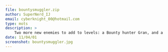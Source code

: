 ```yaml
---
file: bountysmuggler.zip
author: SuperNerd_IJ
email: cyberknight_00@hotmail.com
type: mots
description: >
    Two more new enemies to add to levels: a Bounty hunter Gran, and a Smuggler.
date: 11/04/01
screenshot: bountysmuggler.jpg
---
```

